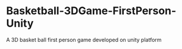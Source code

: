 # Basketball-3DGame-FirstPerson-Unity
A 3D basket ball first person game developed on unity platform

